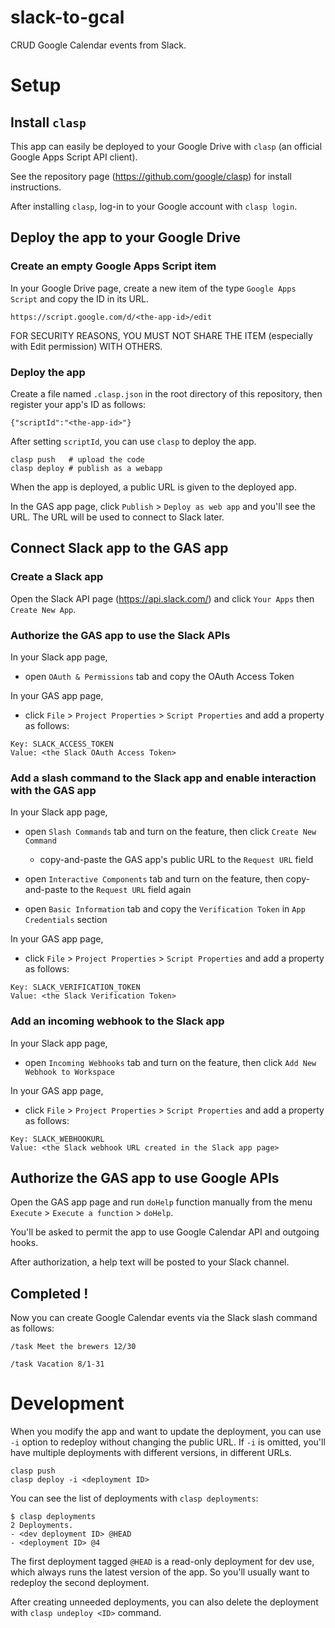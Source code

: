 # slack-to-gcal

CRUD Google Calendar events from Slack.

# Setup
## Install `clasp`

This app can easily be deployed to your Google Drive with `clasp` (an official Google Apps Script API client).

See the repository page (https://github.com/google/clasp) for install instructions.

After installing `clasp`, log-in to your Google account with `clasp login`.

## Deploy the app to your Google Drive
### Create an empty Google Apps Script item

In your Google Drive page, create a new item of the type `Google Apps Script` and copy the ID in its URL.

```
https://script.google.com/d/<the-app-id>/edit
```

FOR SECURITY REASONS, YOU MUST NOT SHARE THE ITEM (especially with Edit permission) WITH OTHERS.

### Deploy the app

Create a file named `.clasp.json` in the root directory of this repository, then register your app's ID as follows:

```
{"scriptId":"<the-app-id>"}
```

After setting `scriptId`, you can use `clasp` to deploy the app.

```
clasp push   # upload the code
clasp deploy # publish as a webapp
```

When the app is deployed, a public URL is given to the deployed app.

In the GAS app page, click `Publish` > `Deploy as web app` and you'll see the URL. The URL will be used to connect to Slack later.

## Connect Slack app to the GAS app
### Create a Slack app

Open the Slack API page (https://api.slack.com/) and click `Your Apps` then `Create New App`.

### Authorize the GAS app to use the Slack APIs

In your Slack app page,

- open `OAuth & Permissions` tab and copy the OAuth Access Token

In your GAS app page,

- click `File` > `Project Properties` > `Script Properties` and add a property as follows:

```
Key: SLACK_ACCESS_TOKEN
Value: <the Slack OAuth Access Token>
```

### Add a slash command to the Slack app and enable interaction with the GAS app

In your Slack app page,

- open `Slash Commands` tab and turn on the feature, then click `Create New Command`
  - copy-and-paste the GAS app's public URL to the `Request URL` field

- open `Interactive Components` tab and turn on the feature, then copy-and-paste to the `Request URL` field again

- open `Basic Information` tab and copy the `Verification Token` in `App Credentials` section

In your GAS app page,

- click `File` > `Project Properties` > `Script Properties` and add a property as follows:

```
Key: SLACK_VERIFICATION_TOKEN
Value: <the Slack Verification Token>
```

### Add an incoming webhook to the Slack app

In your Slack app page,

- open `Incoming Webhooks` tab and turn on the feature, then click `Add New Webhook to Workspace`

In your GAS app page,

- click `File` > `Project Properties` > `Script Properties` and add a property as follows:

```
Key: SLACK_WEBHOOKURL
Value: <the Slack webhook URL created in the Slack app page>
```

## Authorize the GAS app to use Google APIs

Open the GAS app page and run `doHelp` function manually from the menu `Execute` > `Execute a function` > `doHelp`.

You'll be asked to permit the app to use Google Calendar API and outgoing hooks.

After authorization, a help text will be posted to your Slack channel.

## Completed !

Now you can create Google Calendar events via the Slack slash command as follows:

```
/task Meet the brewers 12/30
```

```
/task Vacation 8/1-31
```

# Development

When you modify the app and want to update the deployment, you can use `-i` option to redeploy without changing the public URL. If `-i` is omitted, you'll have multiple deployments with different versions, in different URLs.

```
clasp push
clasp deploy -i <deployment ID>
```

You can see the list of deployments with `clasp deployments`:

```
$ clasp deployments
2 Deployments.
- <dev deployment ID> @HEAD
- <deployment ID> @4
```

The first deployment tagged `@HEAD` is a read-only deployment for dev use, which always runs the latest version of the app. So you'll usually want to redeploy the second deployment.

After creating unneeded deployments, you can also delete the deployment with `clasp undeploy <ID>` command.
